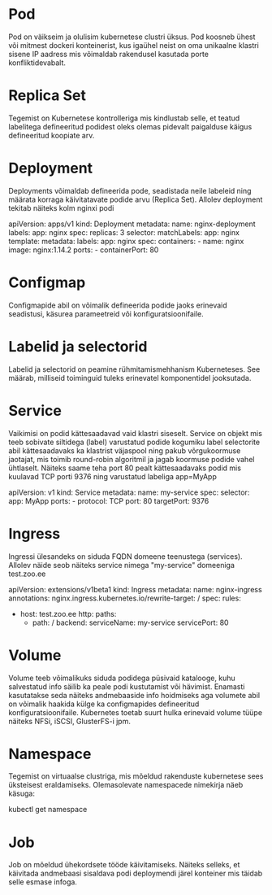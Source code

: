 # Pod

Pod on väikseim ja olulisim kubernetese clustri üksus. Pod koosneb ühest või mitmest dockeri konteinerist, kus igaühel neist on oma unikaalne klastri sisene IP aadress mis võimaldab rakendusel kasutada porte konfliktidevabalt.

# Replica Set

Tegemist on Kubernetese kontrolleriga mis kindlustab selle, et teatud labelitega defineeritud podidest oleks olemas pidevalt paigalduse käigus defineeritud koopiate arv.

# Deployment

Deployments võimaldab defineerida pode, seadistada neile labeleid ning määrata korraga käivitatavate podide arvu (Replica Set). Allolev deployment tekitab näiteks kolm nginxi podi

apiVersion: apps/v1
kind: Deployment
metadata:
  name: nginx-deployment
  labels:
    app: nginx
spec:
  replicas: 3
  selector:
    matchLabels:
      app: nginx
  template:
    metadata:
      labels:
        app: nginx
    spec:
      containers:
      - name: nginx
        image: nginx:1.14.2
        ports:
        - containerPort: 80

# Configmap

Configmapide abil on võimalik defineerida podide jaoks erinevaid seadistusi, käsurea parameetreid või konfiguratsioonifaile.

# Labelid ja selectorid

Labelid ja selectorid on peamine rühmitamismehhanism Kuberneteses. See määrab, milliseid toiminguid tuleks erinevatel komponentidel jooksutada.

# Service 

Vaikimisi on podid kättesaadavad vaid klastri siseselt. Service on objekt mis teeb sobivate siltidega (label) varustatud podide kogumiku label selectorite abil kättesaadavaks ka klastrist väjaspool ning pakub võrgukoormuse jaotajat, mis toimib round-robin algoritmil ja jagab koormuse podide vahel ühtlaselt. Näiteks saame teha port 80 pealt
kättesaadavaks  podid mis kuulavad TCP porti 9376 ning varustatud labeliga app=MyApp

apiVersion: v1
kind: Service
metadata:
  name: my-service
spec:
  selector:
    app: MyApp
  ports:
    - protocol: TCP
      port: 80
      targetPort: 9376

# Ingress 

Ingressi ülesandeks on siduda FQDN domeene teenustega (services). Allolev näide seob näiteks service nimega "my-service" domeeniga test.zoo.ee

apiVersion: extensions/v1beta1
kind: Ingress
metadata:
  name: nginx-ingress
  annotations:
    nginx.ingress.kubernetes.io/rewrite-target: /
spec:
  rules:
  - host: test.zoo.ee
    http:
      paths:
      - path: /
        backend:
          serviceName: my-service
          servicePort: 80

# Volume 

Volume teeb võimalikuks siduda podidega püsivaid katalooge, kuhu salvestatud info säilib ka peale podi kustutamist või hävimist. Enamasti
kasutatakse seda näiteks andmebaaside info hoidmiseks aga volumete abil on võimalik haakida külge ka configmapides defineeritud konfiguratsioonifaile. Kubernetes
toetab suurt hulka erinevaid volume tüüpe näiteks NFSi, iSCSI, GlusterFS-i jpm.

# Namespace 

Tegemist on virtuaalse clustriga, mis mõeldud rakenduste kubernetese sees üksteisest eraldamiseks. Olemasolevate namespacede nimekirja näeb käsuga:

kubectl get namespace

# Job 

Job on mõeldud ühekordsete tööde käivitamiseks. Näiteks selleks, et käivitada andmebaasi sisaldava podi deploymendi järel konteiner mis täidab selle esmase infoga.
